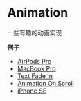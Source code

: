 # Animation

一些有趣的动画实现

**例子**

- [AirPods Pro](https://985563349.github.io/animation/AirPodsPro)
- [MacBook Pro](https://985563349.github.io/animation/MacBookPro)
- [Text Fade In](https://985563349.github.io/animation/TextFadeIn)
- [Animation On Scroll](https://985563349.github.io/animation/AnimationOnScroll)
- [iPhone SE](https://985563349.github.io/animation/iPhoneSE)
